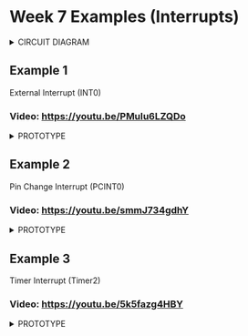 # Week 7 Examples (Interrupts)

<details>
<summary>CIRCUIT DIAGRAM</summary>
<img src="https://github.com/msyahmizulkepli/MCTE-4342/blob/main/Week%207/Cicuit%20Diagram.jpg">
</details>

## Example 1

External Interrupt (INT0)

### Video: https://youtu.be/PMuIu6LZQDo

<details>
<summary>PROTOTYPE</summary>
<img src="https://github.com/msyahmizulkepli/MCTE-4342/blob/main/Week%207/Exercise1/Exercise1.jpg">
</details>

## Example 2 

Pin Change Interrupt (PCINT0)

### Video: https://youtu.be/smmJ734gdhY

<details>
<summary>PROTOTYPE</summary>
<img src="https://github.com/msyahmizulkepli/MCTE-4342/blob/main/Week%207/Exercise2/Exercise2.jpg">
</details>

## Example 3

Timer Interrupt (Timer2)

### Video: https://youtu.be/5k5fazg4HBY

<details>
<summary>PROTOTYPE</summary>
<img src="https://github.com/msyahmizulkepli/MCTE-4342/blob/main/Week%207/Exercise3/Exercise3.jpg">
</details>
